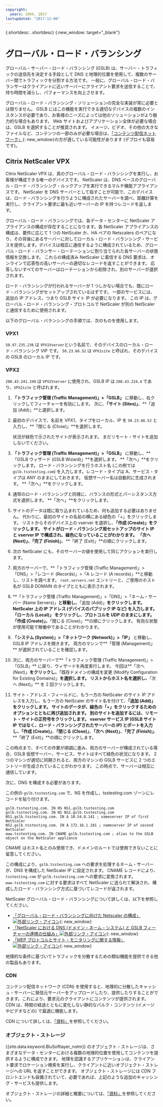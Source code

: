 ```yaml
---
copyright:
  years: 1994, 2017
lastupdated: "2017-12-06"
---
```


{:shortdesc: .shortdesc}
{:new_window: target="_blank"}

# グローバル・ロード・バランシング

グローバル・サーバー・ロード・バランシング (GSLB) は、サーバー・トラフィックの送信先を決定する手段として DNS と地理的位置を使用して、複数のサーバー間でトラフィックを分割する方法です。 一般に、グローバル・ロード・バランサーはクライアントに近いサーバーにクライアント要求を送信することで、待ち時間を減らし、パフォーマンスを向上させます。

グローバル・ロード・バランシング・ソリューションの完全な実装が常に必要とは限りません。 GSLB にはこの機能を実行できる適切なデバイスの複数のインスタンスが必要であり、お客様のニーズによっては他のソリューションがより魅力的な場合もあります。 Web サイトおよびアプリケーション全体が必要な場合は、GSLB を選択することが推奨されます。 イメージ、ビデオ、その他の大きなファイルなど、コンテンツの一部のみが必要な場合は、[「コンテンツ配信ネットワーク」](https://console.bluemix.net/docs/infrastructure/CDN/about.html#about-content-delivery-networks-cdn-){: new_window}の方が適している可能性があります (デプロイも容易です)。

## Citrix NetScaler VPX

Citrix NetScaler VPX は、真のグローバル・ロード・バランシングを実行し、お客様が構成できる唯一のデバイスです。 NetScaler は、DNS ベースのグローバル・ロード・バランシング・ルックアップを実行できるマルチ機能アプライアンスです。 NetScaler を DNS サーバーとして指すことが可能で、このデバイスは、ロード・バランシングを行うように構成されたサーバーを調べ、距離計算を実行し、クライアント要求に最も近いサーバーの IP を持つレコードを返します。

グローバル・ロード・バランシングでは、各データ・センターに NetScaler アプライアンスの構成が存在することになります。各 NetScaler アプライアンスの構成は、要件に応じて 1 つの NetScaler か、HA ペアの Netscalers のペアになり、その背後にあるサーバーに対してローカル・ロード・バランシング・サービスを提供します。デバイスは相互に通信するように構成されているため、グローバル・ロード・バランサー・ローテーションに割り当てられた各サーバーの状態情報を交換します。 これらの構成済み NetScaler に着信する DNS 要求は、オンラインで応答性の高いサーバーの適切なレコードを返すことができます。 応答しないすべてのサーバーはローテーションから削除され、別のサーバーが選択されます。

ロード・バランシングが行われるサーバーが 1 つしかない場合でも、既にロード・バランシングがセットアップされているはずです。 一部のサービスには、追加の IP アドレス、つまり GSLB サイト IP が必要になります。 この IP は、グローバル・ロード・バランシング・プロトコルで NetScaler が別の NetScaler と通信するために使用されます。 

以下のグローバル・バランシングの手順では、次のものを使用します。

### VPX1

`50.97.235.236` は `VPX1Vserver`という名前で、そのデバイスのローカル・ロード・バランシング VIP です。 `50.23.66.52` は `VPX1site` と呼ばれ、そのデバイスの GSLB のローカル IP です。

### VPX2
`208.43.241.249` は `VPX2Vserver` に使用され、GSLB IP は `208.43.224.4` であり、`VPX2site` と呼ばれます。

1. **「トラフィック管理 (Traffic Management)」>「GSLB」** に移動し、右クリックしてフィーチャーを有効にします。 次に、**「サイト (Sites)」**、**「追加 (Add)」**と選択します。

2. 最初のデバイスで、名前を VPX1、タイプをローカル、IP を `50.23.66.52` と入力し、**「閉じる (Close)」**を選択します。 

	状況が緑色で示されたサイトが表示されます。 まだリモート・サイトを追加しないでください。

3. **「トラフィック管理 (Traffic Management)」>「GSLB」** に移動し、**「GSLB ウィザード (GSLB Wizard)」**を選択します。 **「次へ」**をクリックします。 ロード・バランシングを行うホスト名 (この例では `gslb.tsstesting.com`) を入力します。レコード・タイプは A、サービス・タイプは ANY のままにしておきます。 仮想サーバー名は自動的に生成されます。 **「次へ」**をクリックします。

4. 通常のロード・バランシングと同様に、バランスの形式とパーシスタンス方式を選択します。 **「次へ」**をクリックします。

5. サイトのデータは既に取り込まれているため、何も追加する必要はありません。 代わりに、最初のサイトの名前の横にある緑色の「+」をクリックします。 リストからそのデバイス上の vserver を選択し、**「作成 (Create)」**をクリックします。 サイトがロード・バランシング用セットアップのサイト IP と vserver IP で構成され、緑色になっていることがわかります。 **「次へ (Next)」**、**「完了 (Finish)」**、**「終了 (Exit)」**の順にクリックします。

6. 次の NetScaler にも、そのサーバーの値を使用して同じアクションを実行します。

7. 両方のサーバーで、**「トラフィック管理 (Traffic Management)」>「DNS」>「レコード (Records)」>「A レコード (A records)」**と移動し、リストを調べます。 `root.servers.net` エントリーと、ご使用のホスト名が GSLB DOMAIN のタイプとともに表示されます。 

8. **「トラフィック管理 (Traffic Management)」>「DNS」>「ネーム・サーバー (Name Servers)」**と移動し、**「追加 (Add)」**をクリックします。 NetScaler 上の IP アドレス (デバイスのパブリック IP など) を入力します。 **「ローカル (Local)」** をクリックし、プロトコルを UDP のままにします。 **「作成 (Create)」**、**「閉じる (Close)」**の順にクリックします。 有効な状態が使用可能で稼働中であることがわかります。

9. **「システム (System)」>「ネットワーク (Network)」>「IP」** と移動し、GSLB IP アドレスを開きます。 両方のマシンで**「管理 (Management)」** が選択されていることを確認します。

10. 次に、両方のサーバーで**「トラフィック管理 (Traffic Management)」>「GSLB」** に戻り、ウィザードを再度実行します。 今回は**「次へ (Next)」**をクリックし、**「既存ドメインの構成を変更 (Modify Configuration for Existing Domains)」**を選択します。 リストからホスト名を選択し、**「次へ (Next)」** を 2 回クリックします。 

11. サイト・アドレス・フィールドに、もう一方の NetScaler のサイト IP アドレスを入力し、もう一方の NetScaler のサイト名を付けて、**「追加 (Add)」**をクリックします。 サイトのデータが、緑色の「+」をクリックするためのオプションとともに再び追加されます。 別のサイトを追加するには、リモート・サイトの正符号をクリックします。 vserver サービス IP (GSLB サイト IP ではなく、ロード・バランシングされたサーバーの IP) とポートを入力し、**「作成 (Create)」**、**「閉じる (Close)」**、**「次へ (Next)」**、**「完了 (Finish)」**、**「終了 (Exit)」**の順にクリックします。

この時点まで、すべての作業が順調に進み、両方のサーバーが構成されている場合、GSLB 仮想サーバー、サービス、サイトはすべて緑色の状況になります。 2 つのマシンが適切に同期されると、両方のマシンの GSLB サービスに 2 つのエントリーが生成されていることがわかります。 この時点で、サーバーは相互に通信しています。

次に、DNS を構成する必要があります。

この例の `gslb.tsstesting.com` で、NS を作成し、tsstesting.com ゾーンにレコードを貼り付けます。

    gslb.tsstesting.com. IN NS NS1.gslb.tsstesting.com
    gslb.tsstesting.com. IN NS NS2.gslb.tsstesting.com
    NS1.gslb.tsstesting.com. IN A 10.54.0.141 ; nameserver IP of first NetScaler
    NS2.gslb.tsstesting.com. IN A 172.16.1.101 ; nameserver IP of second NetScaler
    www.tsstesting.com. IN CNAME gslb.tsstesting.com ; alias to the GSLB object on the NetScaler appliance

CNAME はホスト名とのみ使用でき、ドメインのルートでは使用できないことに留意してください。

この構成により、`gslb.tsstesting.com` への要求を処理するネーム・サーバーが、DNS を構成した NetScaler IP に設定されます。 CNAME レコードにより、`tsstesting.com` が `gslb.tsstesting.com` への要求に変換されます。 `www.tsstesting.com` に対する要求はすべて NetScaler に送られて解決され、構成したロード・バランシング方式に基づいてレコードが返されます。

NetScaler グローバル・ロード・バランシングについて詳しくは、以下を参照してください。
* [「グローバル・ロード・バランシングに向けた Netscaler の構成」![外部リンク・アイコン](../../icons/launch-glyph.svg "外部リンク・アイコン")](http://support.citrix.com/article/CTX110348){: new_window}
* [「NetScaler における DNS (ドメイン・ネーム・システム) と GSLB フィーチャーの連携の仕組み」![外部リンク・アイコン](../../icons/launch-glyph.svg "外部リンク・アイコン")](https://support.citrix.com/article/CTX122619){: new_window}
* [「MEP プロトコルとサイト・モニタリングに関する情報」![外部リンク・アイコン](../../icons/launch-glyph.svg "外部リンク・アイコン")](http://support.citrix.com/article/CTX111081){: new_window}

地理的な条件に基づいてトラフィックを分散するための類似機能を提供できる他の製品もあります。

### CDN

コンテンツ配信ネットワーク (CDN) を使用すると、地理的に分散したキャッシュ・サーバーに発信元サーバーをアップロードしたり、提供したりすることができます。これにより、要求元のクライアントにコンテンツが提供されます。 CDN は、時間の経過とともに変化しない静的なバルク・コンテンツ (イメージやビデオなどの) で最適に機能します。

CDN について詳しくは、[「資料」](https://console.bluemix.net/docs/infrastructure/CDN/getting-started.html#getting-started)を参照してください。

### オブジェクト・ストレージ

{{site.data.keyword.BluSoftlayer_notm}} のオブジェクト・ストレージは、さまざまなデータ・センターにおける複数の地理的位置を使用してコンテンツを提供するように構成できます。 地理を認識するアプリケーションは、クライアント要求でロケーション検索を実行し、クライアントに近いオブジェクト・ストレージへの URL を返すことができます。 オブジェクト・ストレージには CDN フロントエンドも装備されていて、必要であれば、上記のような追加のキャッシング・サービスも提供します。

オブジェクト・ストレージの詳細と概要については、[「資料」](https://console.bluemix.net/docs/services/cloud-object-storage/about-cos.html#about-ibm-cos)を参照してください。 
